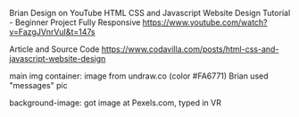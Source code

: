 Brian Design on YouTube
HTML CSS and Javascript Website Design Tutorial - Beginner Project Fully Responsive
https://www.youtube.com/watch?v=FazgJVnrVuI&t=147s

Article and Source Code
https://www.codavilla.com/posts/html-css-and-javascript-website-design

main img container: image from undraw.co (color #FA6771) Brian used "messages" pic

background-image: got image at Pexels.com, typed in VR

